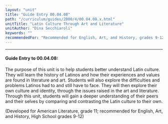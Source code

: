 ```yaml
---
layout: "unit"
title: "Guide Entry 00.04.08"
path: "/curriculum/guides/2000/4/00.04.08.x.html"
unitTitle: "Latin Culture Through Art and Literature"
unitAuthor: "Dina Secchiaroli"
keywords: ""
recommendedFor: "Recommended for English, Art, and History, grades 9-12."
---
```

<body>
<hr/>
<h4>
Guide Entry to 00.04.08:
</h4>
<p>The purpose of this unit is to help students better understand Latin culture.  They will learn the history of Latinos and how their experiences and values are found in literature and art.  Students will also explore the difficulties and problems Latinos had to and still have to face.  They will then explore their own culture and identity, through the issues raised in the art and literature. Through this unit, students will gain a deeper understanding of their peers and their selves by comparing and contrasting the Latin culture to their own.</p>
<p>
(Developed for American Literature, grade 11; recommended for English, Art, and History, High School grades 9-12)
</p>
</body>
